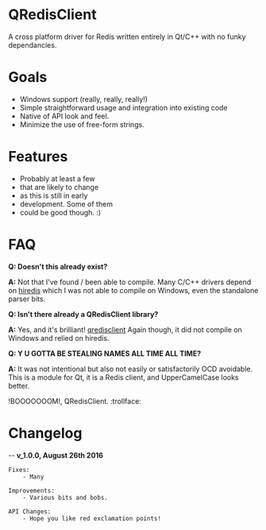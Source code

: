 # QRedisClient

A cross platform driver for Redis written entirely in Qt/C++ with no funky dependancies.

# Goals

- Windows support (really, really, really!)
- Simple straightforward usage and integration into existing code
- Native of API look and feel.
- Minimize the use of free-form strings.

# Features

- Probably at least a few
- that are likely to change
- as this is still in early
- development. Some of them
- could be good though. :)


# FAQ

**Q: Doesn't this already exist?**

**A:** Not that I've found / been able to compile. Many C/C++ drivers depend on [hiredis](https://github.com/redis/hiredis) which I was not able to compile on Windows, even the standalone parser bits.

**Q: Isn't there already a QRedisClient library?**

**A:** Yes, and it's brilliant! [qredisclient](https://github.com/uglide/qredisclient) Again though, it did not compile on Windows and relied on hiredis.

**Q: Y U GOTTA BE STEALING NAMES ALL TIME ALL TIME?**

**A:** It was not intentional but also not easily or satisfactorily OCD avoidable. This is a module for Qt, it is a Redis client, and UpperCamelCase looks better.

!BOOOOOOOM!, QRedisClient. :trollface:

# Changelog
--
**v_1.0.0, August 26th 2016**
    
    Fixes:
        - Many
        
    Improvements:
        - Various bits and bobs.
 
    API Changes:
        - Hope you like red exclamation points!
